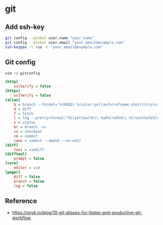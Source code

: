 # git

## Add ssh-key

```bash
git config --global user.name "your_name"
git config --global user.email "your_email@example.com"
ssh-keygen -t rsa -C "your_email@example.com"
```

## Git config

`vim ~/.gitconfig`

```ini
[http]
    sslVerify = false
[https]
    sslVerify = false
[alias]
    b = branch --format='%(HEAD) %(color:yellow)%(refname:short)%(color:reset) - %(contents:subject) %(color:green)(%(committerdate:relative)) [%(authorname)]' --sort=-committerdate
    d = diff
    f = fetch
    l = log --pretty=format:"%C(yellow)%h\\ %ad%Cred%d\\ %Creset%s%Cblue\\ [%an]" --decorate --date=short -12
    s = status
    br = branch -vv
    co = checkout
    cm = commit
    cane = commit --amend --no-edit
[diff]
    tool = vimdiff
[difftool]
    prompt = false
[core]
    editor = vim
[pager]
    diff = false
    branch = false
    log = false
```

## Reference

- <https://snyk.io/blog/10-git-aliases-for-faster-and-productive-git-workflow>
